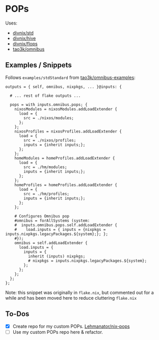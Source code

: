 # POPs

Uses:

- [divnix/std](https://github.com/divnix/std)
- [divnix/hive](https://github.com/divnix/hive)
- [divnix/flops](https://github.com/divnix/flops)
- [tao3k/omnibus](https://github.com/tao3k/omnibus)


## Examples / Snippets

Follows `examples/stdStandard` from [tao3k/omnibus-examples](https://github.com/tao3k/omnibus-examples):

```(nix)
outputs = { self, omnibus, nixpkgs, ... }@inputs: {

  # ... rest of flake outputs ...

  pops = with inputs.omnibus.pops; {
    nixosModules = nixosModules.addLoadExtender {
      load = {
        src = ./nixos/modules;
      };
    };
    nixosProfiles = nixosProfiles.addLoadExtender {
      load = {
        src = ./nixos/profiles;
        inputs = {inherit inputs;};
      };
    };
    homeModules = homeProfiles.addLoadExtender {
      load = {
        src = ./hm/modules;
        inputs = {inherit inputs;};
      };
    };
    homeProfiles = homeProfiles.addLoadExtender {
      load = {
        src = ./hm/profiles;
        inputs = {inherit inputs;};
      };
    };

    # Configures Omnibus pop
    #omnibus = forAllSystems (system:
    #  inputs.omnibus.pops.self.addLoadExtender {
    #    load.inputs = { inputs = {nixpkgs = inputs.nixpkgs.legacyPackages.${system};}; };
    #});
    omnibus = self.addLoadExtender {
      load.inputs = {
        inputs = {
          inherit (inputs) nixpkgs;
          # nixpkgs = inputs.nixpkgs.legacyPackages.${system};
        };
      };
    };
  };
};

```

Note: this snippet was originally in `flake.nix`,
  but commented out for a while and has been moved here to reduce cluttering `flake.nix`

## To-Dos

- [x] Create repo for my custom POPs. [Lehmanator/nix-pops](https://github.com/Lehmanator/nix-pops)
- [ ] Use my custom POPs repo here & refactor.
